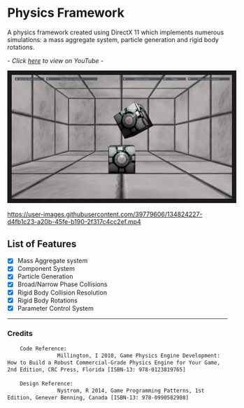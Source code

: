# Physics Framework

A physics framework created using DirectX 11 which implements numerous simulations: a mass aggregate system, particle generation and rigid body rotations.

*- Click <a href="https://www.youtube.com/watch?v=23r29toUFZo" target="_blank">here</a> to view on YouTube -*

<img src="physics-framework.png" alt="Physics Framework Thumbnail" border="10" />

https://user-images.githubusercontent.com/39779606/134824227-d4fb1c23-a20b-45fe-b190-2f317c4cc2ef.mp4

## List of Features

- [x] Mass Aggregate system
- [x] Component System
- [x] Particle Generation
- [x] Broad/Narrow Phase Collisions
- [x] Rigid Body Collision Resolution
- [x] Rigid Body Rotations
- [x] Parameter Control System

---

### Credits
        
        Code Reference:
                    Millington, I 2010, Game Physics Engine Development: How to Build a Robust Commercial-Grade Physics Engine for Your Game, 2nd Edition, CRC Press, Florida [ISBN-13: 978-0123819765]
		    
	    Design Reference:
                    Nystrom, R 2014, Game Programming Patterns, 1st Edition, Genever Benning, Canada [ISBN-13: 978-0990582908]
